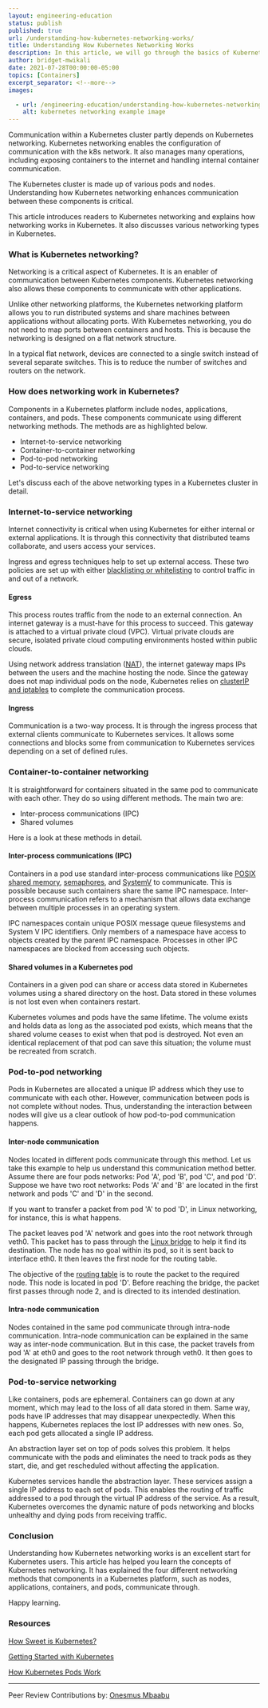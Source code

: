 ```yaml
---
layout: engineering-education
status: publish
published: true
url: /understanding-how-kubernetes-networking-works/
title: Understanding How Kubernetes Networking Works
description: In this article, we will go through the basics of Kubernetes networking. The article will provide an overview of how networking works in Kubernetes.   
author: bridget-mwikali
date: 2021-07-28T00:00:00-05:00
topics: [Containers]
excerpt_separator: <!--more-->
images:

  - url: /engineering-education/understanding-how-kubernetes-networking-works/hero.jpg
    alt: kubernetes networking example image
---
```

Communication within a Kubernetes cluster partly depends on Kubernetes networking. Kubernetes networking enables the configuration of communication with the k8s network. It also manages many operations, including exposing containers to the internet and handling internal container communication.

The Kubernetes cluster is made up of various pods and nodes. Understanding how Kubernetes networking enhances communication between these components is critical.
<!--more-->
This article introduces readers to Kubernetes networking and explains how networking works in Kubernetes. It also discusses various networking types in Kubernetes.

### What is Kubernetes networking?
Networking is a critical aspect of Kubernetes. It is an enabler of communication between Kubernetes components. Kubernetes networking also allows these components to communicate with other applications.

Unlike other networking platforms, the Kubernetes networking platform allows you to run distributed systems and share machines between applications without allocating ports. With Kubernetes networking, you do not need to map ports between containers and hosts. This is because the networking is designed on a flat network structure.

In a typical flat network, devices are connected to a single switch instead of several separate switches. This is to reduce the number of switches and routers on the network.

### How does networking work in Kubernetes?
Components in a Kubernetes platform include nodes, applications, containers, and pods. These components communicate using different networking methods. The methods are as highlighted below.

- Internet-to-service networking
- Container-to-container networking
- Pod-to-pod networking
- Pod-to-service networking

Let's discuss each of the above networking types in a Kubernetes cluster in detail.

### Internet-to-service networking
Internet connectivity is critical when using Kubernetes for either internal or external applications. It is through this connectivity that distributed teams collaborate, and users access your services.

Ingress and egress techniques help to set up external access. These two policies are set up with either [blacklisting or whitelisting](https://consoltech.com/blog/blacklisting-vs-whitelisting/) to control traffic in and out of a network.

#### Egress
This process routes traffic from the node to an external connection. An internet gateway is a must-have for this process to succeed. This gateway is attached to a virtual private cloud (VPC). Virtual private clouds are secure, isolated private cloud computing environments hosted within public clouds.

Using network address translation ([NAT](https://www.geeksforgeeks.org/network-address-translation-nat)), the internet gateway maps IPs between the users and the machine hosting the node. Since the gateway does not map individual pods on the node, Kubernetes relies on [clusterIP and iptables](https://kubernetes.io/docs/concepts/services-networking/service/) to complete the communication process.

#### Ingress
Communication is a two-way process. It is through the ingress process that external clients communicate to Kubernetes services. It allows some connections and blocks some from communication to Kubernetes services depending on a set of defined rules.

### Container-to-container networking
It is straightforward for containers situated in the same pod to communicate with each other. They do so using different methods. The main two are:

- Inter-process communications (IPC)
- Shared volumes

Here is a look at these methods in detail.

#### Inter-process communications (IPC)
Containers in a pod use standard inter-process communications like [POSIX shared memory](https://newrelic.com/ ), [semaphores](https://en.wikipedia.org/wiki/Semaphore_(programming)), and [SystemV](https://en.wikipedia.org/wiki/UNIX_System_V) to communicate. This is possible because such containers share the same IPC namespace. Inter-process communication refers to a mechanism that allows data exchange between multiple processes in an operating system.

IPC namespaces contain unique POSIX message queue filesystems and System V IPC identifiers. Only members of a namespace have access to objects created by the parent IPC namespace. Processes in other IPC namespaces are blocked from accessing such objects.

#### Shared volumes in a Kubernetes pod
Containers in a given pod can share or access data stored in Kubernetes volumes using a shared directory on the host. Data stored in these volumes is not lost even when containers restart.

Kubernetes volumes and pods have the same lifetime. The volume exists and holds data as long as the associated pod exists, which means that the shared volume ceases to exist when that pod is destroyed. Not even an identical replacement of that pod can save this situation; the volume must be recreated from scratch.

### Pod-to-pod networking
Pods in Kubernetes are allocated a unique IP address which they use to communicate with each other. However, communication between pods is not complete without nodes. Thus, understanding the interaction between nodes will give us a clear outlook of how pod-to-pod communication happens.

#### Inter-node communication
Nodes located in different pods communicate through this method. Let us take this example to help us understand this communication method better. Assume there are four pods networks: Pod 'A', pod 'B', pod 'C', and pod 'D'. Suppose we have two root networks: Pods 'A' and 'B' are located in the first network and pods 'C' and 'D' in the second.

If you want to transfer a packet from pod 'A' to pod 'D', in Linux networking, for instance, this is what happens.

The packet leaves pod 'A' network and goes into the root network through veth0. This packet has to pass through the [Linux bridge](https://developers.redhat.com/blog/2018/10/22/introduction-to-linux-interfaces-for-virtual-networking#) to help it find its destination. The node has no goal within its pod, so it is sent back to interface eth0. It then leaves the first node for the routing table.

The objective of the [routing table](https://searchnetworking.techtarget.com/definition/routing-table) is to route the packet to the required node. This node is located in pod 'D'. Before reaching the bridge, the packet first passes through node 2, and is directed to its intended destination.

#### Intra-node communication
Nodes contained in the same pod communicate through intra-node communication. Intra-node communication can be explained in the same way as inter-node communication. But in this case, the packet travels from pod 'A' at eth0 and goes to the root network through veth0. It then goes to the designated IP passing through the bridge.

### Pod-to-service networking
Like containers, pods are ephemeral. Containers can go down at any moment, which may lead to the loss of all data stored in them. Same way, pods have IP addresses that may disappear unexpectedly. When this happens, Kubernetes replaces the lost IP addresses with new ones. So, each pod gets allocated a single IP address.

An abstraction layer set on top of pods solves this problem. It helps communicate with the pods and eliminates the need to track pods as they start, die, and get rescheduled without affecting the application.

Kubernetes services handle the abstraction layer. These services assign a single IP address to each set of pods. This enables the routing of traffic addressed to a pod through the virtual IP address of the service. As a result, Kubernetes overcomes the dynamic nature of pods networking and blocks unhealthy and dying pods from receiving traffic.

### Conclusion
Understanding how Kubernetes networking works is an excellent start for Kubernetes users. This article has helped you learn the concepts of Kubernetes networking. It has explained the four different networking methods that components in a Kubernetes platform, such as nodes, applications, containers, and pods, communicate through.

Happy learning.

### Resources
[How Sweet is Kubernetes?](https://www.section.io/engineering-education/how-sweet-is-kubernetes/)

[Getting Started with Kubernetes](https://www.section.io/engineering-education/introduction-to-kubernetes/)

[How Kubernetes Pods Work](https://www.section.io/engineering-education/how-kubernetes-pods-work/)

---
Peer Review Contributions by: [Onesmus Mbaabu](/engineering-education/authors/onesmus-mbaabu/)

